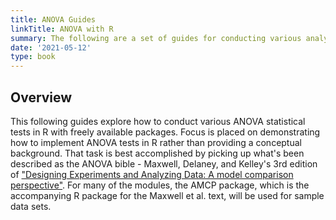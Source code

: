 ```yaml
---
title: ANOVA Guides
linkTitle: ANOVA with R
summary: The following are a set of guides for conducting various analysis of variance (ANOVA) tests in R. It's currently a work in progress and serves primarily as a an outlet for personal knowledge management, but may turn into a course some day.
date: '2021-05-12'
type: book
---
```


<!-- {{< toc hide_on="xl" >}} -->

## Overview
This following guides explore how to conduct various ANOVA statistical tests in R with freely available packages. Focus is placed on demonstrating how to implement ANOVA tests in R rather than providing a conceptual background. That task is best accomplished by picking up what's been described as the ANOVA bible - Maxwell, Delaney, and Kelley's 3rd edition of ["Designing Experiments and Analyzing Data: A model comparison perspective"](https://designingexperiments.com/). For many of the modules, the AMCP package, which is the accompanying R package for the Maxwell et al. text, will be used for sample data sets.

<!-- ## Topics covered in this course
- One-way ANOVA
- Welch's ANOVA
- Two-way ANOVA
- One-way ANCOVA
- Repeated measures one-way ANOVA



## Topics covered:


{{< list_children >}}
-->

<!-- ## Meet your instructor
{{< mention "admin" >}}

## FAQs
{{< spoiler text="Are there prerequisites?" >}}
There are no prequisites, but a background in upper division or graduate level statistics will come in handy.
{{< /spoiler >}}

{{< spoiler text="How often do the courses run?" >}}
Continuously, at your own pace.
{{< /spoiler >}}


{{< cta cta_text="Begin the course" cta_link="/statistics/rstats/one-way-anova" >}}

-->